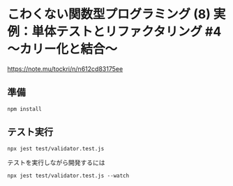# こわくない関数型プログラミング (8) 実例：単体テストとリファクタリング #4 〜カリー化と結合〜
https://note.mu/tockri/n/n612cd83175ee

## 準備
```
npm install
```

## テスト実行
```
npx jest test/validator.test.js
```
テストを実行しながら開発するには
```
npx jest test/validator.test.js --watch
```